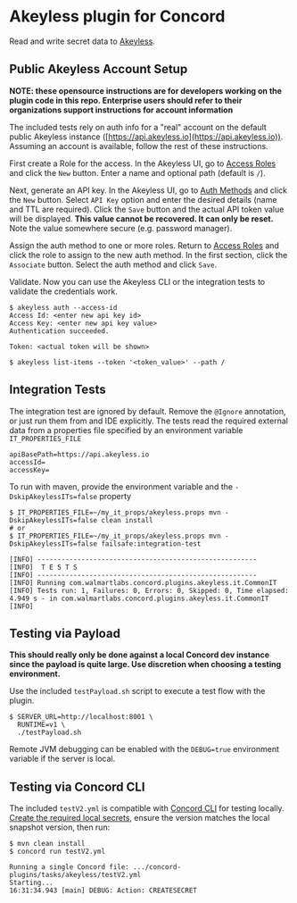# Akeyless plugin for Concord

Read and write secret data to [Akeyless](https://www.akeyless.io).

## Public Akeyless Account Setup

**NOTE: these opensource instructions are for developers working on the plugin
code in this repo. Enterprise users should refer to their organizations support
instructions for account information**

The included tests rely on auth info for a "real" account on the default public
Akeyless instance ([https://api.akeyless.io](https://api.akeyless.io)). Assuming
an account is available, follow the rest of these instructions.

First create a Role for the access. In the Akeyless UI, go to
[Access Roles](https://console.akeyless.io/access-roles) and click the
`New` button. Enter a name and optional path (default is `/`).

Next, generate an API key. In the Akeyless UI, go to
[Auth Methods](https://console.akeyless.io/auth-methods) and click the `New`
button. Select `API Key` option and enter the desired details (name and TTL are
required). Click the `Save` button and the actual API token value will be displayed.
**This value cannot be recovered. It can only be reset.** Note the value somewhere
secure (e.g. password manager).

Assign the auth method to one or more roles. Return to
[Access Roles](https://console.akeyless.io/access-roles) and click the role to
assign to the new auth method. In the first section, click the `Associate`
button. Select the auth method and click `Save`.

Validate. Now you can use the Akeyless CLI or the integration tests to validate
the credentials work.

```
$ akeyless auth --access-id
Access Id: <enter new api key id>
Access Key: <enter new api key value>
Authentication succeeded.

Token: <actual token will be shown>

$ akeyless list-items --token '<token_value>' --path /
```

## Integration Tests

The integration test are ignored by default. Remove the `@Ignore` annotation,
or just run them from and IDE explicitly. The tests read the required external
data from a properties file specified by an environment variable `IT_PROPERTIES_FILE`

```properties
apiBasePath=https://api.akeyless.io
accessId=
accessKey=
```

To run with maven, provide the environment variable and the `-DskipAkeylessITs=false`
property

```
$ IT_PROPERTIES_FILE=~/my_it_props/akeyless.props mvn -DskipAkeylessITs=false clean install
# or 
$ IT_PROPERTIES_FILE=~/my_it_props/akeyless.props mvn -DskipAkeylessITs=false failsafe:integration-test

[INFO] -------------------------------------------------------
[INFO]  T E S T S
[INFO] -------------------------------------------------------
[INFO] Running com.walmartlabs.concord.plugins.akeyless.it.CommonIT
[INFO] Tests run: 1, Failures: 0, Errors: 0, Skipped: 0, Time elapsed: 4.949 s - in com.walmartlabs.concord.plugins.akeyless.it.CommonIT
[INFO] 
```

## Testing via Payload

**This should really only be done against a local Concord dev instance since the
payload is quite large. Use discretion when choosing a testing environment.**

Use the included `testPayload.sh` script to execute a test flow with the plugin.

```
$ SERVER_URL=http://localhost:8001 \
  RUNTIME=v1 \
  ./testPayload.sh
```

Remote JVM debugging can be enabled with the `DEBUG=true` environment variable if
the server is local.

## Testing via Concord CLI

The included `testV2.yml` is compatible with [Concord CLI](https://concord.walmartlabs.com/docs/cli)
for testing locally.
[Create the required local secrets](https://concord.walmartlabs.com/docs/cli/running-flows.html#secrets),
ensure the version matches the local snapshot version, then run:

```
$ mvn clean install
$ concord run testV2.yml

Running a single Concord file: .../concord-plugins/tasks/akeyless/testV2.yml
Starting...
16:31:34.943 [main] DEBUG: Action: CREATESECRET
```
